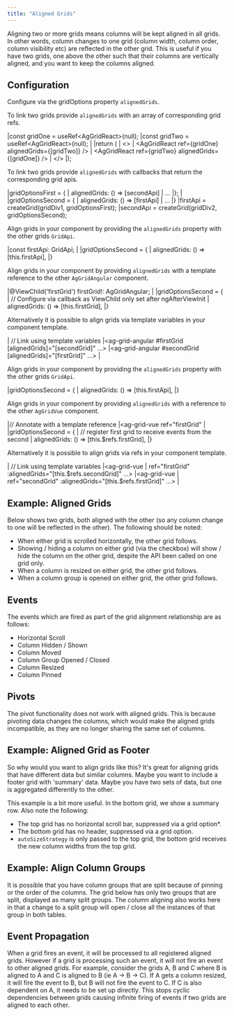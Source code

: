 ```yaml
---
title: "Aligned Grids"
---
```


Aligning two or more grids means columns will be kept aligned in all grids. In other words, column changes to one grid (column width, column order, column visibility etc) are reflected in the other grid. This is useful if you have two grids, one above the other such that their columns are vertically aligned, and you want to keep the columns aligned.

## Configuration

Configure via the gridOptions property `alignedGrids`.

<api-documentation source='grid-options/properties.json' section='miscellaneous' names='["alignedGrids"]' ></api-documentation>

<framework-specific-section frameworks="react">

To link two grids provide `alignedGrids` with an array of corresponding grid refs.

<snippet language="jsx" transform={false}>
|const gridOne = useRef&lt;AgGridReact>(null);
|const gridTwo = useRef&lt;AgGridReact>(null);
|
|return (
|   &lt;>
|       &lt;AgGridReact ref={gridOne} alignedGrids={[gridTwo]} />
|       &lt;AgGridReact ref={gridTwo} alignedGrids={[gridOne]} />    
|   &lt;/>
|);
</snippet>
</framework-specific-section>


<framework-specific-section frameworks="javascript">

To link two grids provide `alignedGrids` with callbacks that return the corresponding grid apis.

<snippet transform={false}>
|gridOptionsFirst = {
|    alignedGrids: () => [secondApi]
|    ...
|};
|
|gridOptionsSecond = {
|    alignedGrids: () => [firstApi]
|    ...
|}
|firstApi = createGrid(gridDiv1, gridOptionsFirst);
|secondApi = createGrid(gridDiv2, gridOptionsSecond);
</snippet>
</framework-specific-section>

<framework-specific-section frameworks="angular">

Align grids in your component by providing the `alignedGrids` property with the other grids `GridApi`.

<snippet transform={false}>
|const firstApi: GridApi;
|
|gridOptionsSecond = {
|    alignedGrids: () => [this.firstApi],
|}
</snippet>

Align grids in your component by providing `alignedGrids` with a template reference to the other `AgGridAngular` component.

<snippet transform={false}>
|@ViewChild('firstGrid') firstGrid!: AgGridAngular;
|
|gridOptionsSecond = {
|    // Configure via callback as ViewChild only set after ngAfterViewInit
|    alignedGrids: () => [this.firstGrid],
|}
</snippet>

Alternatively it is possible to align grids via template variables in your component template.

<snippet transform={false}>
| // Link using template variables
|&lt;ag-grid-angular #firstGrid [alignedGrids]="[secondGrid]" ...>
|&lt;ag-grid-angular #secondGrid [alignedGrids]="[firstGrid]" ...>
|
</snippet>

</framework-specific-section>

<framework-specific-section frameworks="vue">

Align grids in your component by providing the `alignedGrids` property with the other grids `GridApi`.

<snippet transform={false}>
|gridOptionsSecond = {
|    alignedGrids: () => [this.firstApi],
|}
</snippet>

Align grids in your component by providing `alignedGrids` with a reference to the other `AgGridVue` component.

<snippet transform={false}>
|// Annotate with a template reference
|&lt;ag-grid-vue ref="firstGrid"
|
|gridOptionsSecond = {
|    // register first grid to receive events from the second
|    alignedGrids: () => [this.$refs.firstGrid],
|}
</snippet>


Alternatively it is possible to align grids via refs in your component template.

<snippet transform={false}>
| // Link using template variables
|&lt;ag-grid-vue 
|   ref="firstGrid" :alignedGrids="[this.$refs.secondGrid]" ...>
|&lt;ag-grid-vue 
|   ref="secondGrid" :alignedGrids="[this.$refs.firstGrid]" ...>
|
</snippet>

</framework-specific-section>

## Example: Aligned Grids

Below shows two grids, both aligned with the other (so any column change to one will be reflected in the other). The following should be noted:

- When either grid is scrolled horizontally, the other grid follows.
- Showing / hiding a column on either grid (via the checkbox) will show / hide the column on the other grid, despite the API been called on one grid only.
- When a column is resized on either grid, the other grid follows.
- When a column group is opened on either grid, the other grid follows.


<grid-example title='Aligned Grids' name='aligned-grids' type='mixed'></grid-example>

## Events

The events which are fired as part of the grid alignment relationship are as follows:

- Horizontal Scroll
- Column Hidden / Shown
- Column Moved
- Column Group Opened / Closed
- Column Resized
- Column Pinned

## Pivots

The pivot functionality does not work with aligned grids. This is because pivoting data changes the columns, which would make the aligned grids incompatible, as they are no longer sharing the same set of columns.

## Example: Aligned Grid as Footer

So why would you want to align grids like this? It's great for aligning grids that have different data but similar columns. Maybe you want to include a footer grid with 'summary' data. Maybe you have two sets of data, but one is aggregated differently to the other.

This example is a bit more useful. In the bottom grid, we show a summary row. Also note the following:

- The top grid has no horizontal scroll bar, suppressed via a grid option*.
- The bottom grid has no header, suppressed via a grid option.
- `autoSizeStrategy` is only passed to the top grid, the bottom grid receives the new column widths from the top grid.

<grid-example title='Aligned Grid as Footer' name='aligned-floating-footer' type='mixed'></grid-example>

## Example: Align Column Groups

It is possible that you have column groups that are split because of pinning or the order of the columns. The grid below has only two groups that are split, displayed as many split groups. The column aligning also works here in that a change to a split group will open / close all the instances of that group in both tables.

<grid-example title='Aligned Column Groups' name='aligned-column-groups' type='mixed'></grid-example>

## Event Propagation

When a grid fires an event, it will be processed to all registered aligned grids. However if a grid is processing such an event, it will not fire an event to other aligned grids. For example, consider the grids A, B and C where B is aligned to A and C is aligned to B (ie A -> B -> C). If A gets a column resized, it will fire the event to B, but B will not fire the event to C. If C is also dependent on A, it needs to be set up directly. This stops cyclic dependencies between grids causing infinite firing of events if two grids are aligned to each other.
